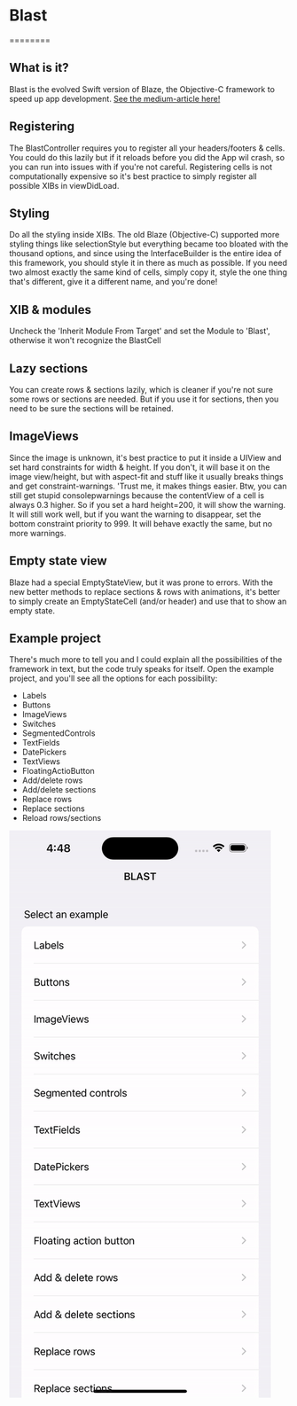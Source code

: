 # Blast
========

## What is it?
Blast is the evolved Swift version of Blaze, the Objective-C framework to speed up app development.
[See the medium-article here!](https://medium.com/@graafict/blaze-fast-flexible-and-awesome-3a7a73374de7#.20gp2rll3)

## Registering
The BlastController requires you to register all your headers/footers & cells.
You could do this lazily but if it reloads before you did the App wil crash, so you can run into issues with if you're not careful. Registering cells is not computationally expensive so it's best practice to simply register all possible XIBs in viewDidLoad.

## Styling
Do all the styling inside XIBs. The old Blaze (Objective-C) supported more styling things like selectionStyle but everything became too bloated with the thousand options, and since using the InterfaceBuilder is the entire idea of this framework, you should style it in there as much as possible. If you need two almost exactly the same kind of cells, simply copy it, style the one thing that's different, give it a different name, and you're done!

## XIB & modules
Uncheck the 'Inherit Module From Target' and set the Module to 'Blast', otherwise it won't recognize the BlastCell

## Lazy sections
You can create rows & sections lazily, which is cleaner if you're not sure some rows or sections are needed. But if you use it for sections, then you need to be sure the sections will be retained.

## ImageViews
Since the image is unknown, it's best practice to put it inside a UIView and set hard constraints for width & height. If you don't, it will base it on the image view/height, but with aspect-fit and stuff like it usually breaks things and get constraint-warnings. 'Trust me, it makes things easier. Btw, you can still get stupid consolepwarnings because the contentView of a cell is always 0.3 higher. So if you set a hard height=200, it will show the warning. It will still work well, but if you want the warning to disappear, set the bottom constraint priority to 999. It will behave exactly the same, but no more warnings.

## Empty state view
Blaze had a special EmptyStateView, but it was prone to errors. With the new better methods to replace sections & rows with animations, it's better to simply create an EmptyStateCell (and/or header) and use that to show an empty state.

## Example project
There's much more to tell you and I could explain all the possibilities of the framework in text, but the code truly speaks for itself.
Open the example project, and you'll see all the options for each possibility:
- Labels
- Buttons
- ImageViews
- Switches
- SegmentedControls
- TextFields
- DatePickers
- TextViews
- FloatingActioButton
- Add/delete rows
- Add/delete sections
- Replace rows
- Replace sections
- Reload rows/sections

![Example in simulator](./Assets/Example.gif)
